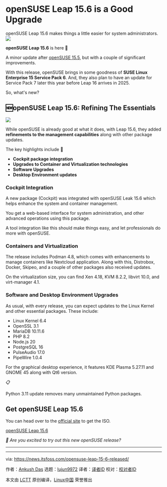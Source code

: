 [#]: subject: "openSUSE Leap 15.6 is a Good Upgrade"
[#]: via: "https://news.itsfoss.com/opensuse-leap-15-6-released/"
[#]: author: "Ankush Das https://news.itsfoss.com/author/ankush/"
[#]: collector: "lujun9972/lctt-scripts-1705972010"
[#]: translator: " "
[#]: reviewer: " "
[#]: publisher: " "
[#]: url: " "

openSUSE Leap 15.6 is a Good Upgrade
======
openSUSE Leap 15.6 makes things a little easier for system
administrators.
[![][1]][2]

**openSUSE Leap 15.6** is here 🥳

A minor update after [openSUSE 15.5][3], but with a couple of significant improvements.

With this release, openSUSE brings in some goodness of **SUSE Linux Enterprise 15 Service Pack 6**. And, they also plan to have an update for Service Pack 7 later this year before Leap 16 arrives in 2025.

So, what's new?

## 🆕openSUSE Leap 15.6: Refining The Essentials

![][4]

While openSUSE is already good at what it does, with Leap 15.6, they added **refinements to the management capabilities** along with other package updates.

The key highlights include 🌟

  * **Cockpit package integration**
  * **Upgrades to Container and Virtualization technologies**
  * **Software Upgrades**
  * **Desktop Environment updates**



### Cockpit Integration

A new package (Cockpit) was integrated with openSUSE Leak 15.6 which helps enhance the system and container management.

You get a web-based interface for system administration, and other advanced operations using this package.

A tool integration like this should make things easy, and let professionals do more with openSUSE.

### Containers and Virtualization

The release includes Podman 4.8, which comes with enhancements to manage containers like Nextcloud application. Along with this, Distrobox, Docker, Skipeo, and a couple of other packages also received updates.

On the virtualization size, you can find Xen 4.18, KVM 8.2.2, libvirt 10.0, and virt-manager 4.1.

### Software and Desktop Environment Upgrades

As usual, with every release, you can expect updates to the Linux Kernel and other essential packages. These include:

  * Linux Kernel 6.4
  * OpenSSL 3.1
  * MariaDB 10.11.6
  * PHP 8.2
  * Node.js 20
  * PostgreSQL 16
  * PulseAudio 17.0
  * PipeWire 1.0.4



For the graphical desktop experience, it features KDE Plasma 5.27.11 and GNOME 45 along with Qt6 version.

📋

Python 3.11 update removes many unmaintained Python packages.

## Get openSUSE Leap 15.6

You can head over to the [official site][5] to get the ISO.

[openSUSE Leap 15.6][5]

_💬 Are you excited to try out this new openSUSE release?_

* * *

--------------------------------------------------------------------------------

via: https://news.itsfoss.com/opensuse-leap-15-6-released/

作者：[Ankush Das][a]
选题：[lujun9972][b]
译者：[译者ID](https://github.com/译者ID)
校对：[校对者ID](https://github.com/校对者ID)

本文由 [LCTT](https://github.com/LCTT/TranslateProject) 原创编译，[Linux中国](https://linux.cn/) 荣誉推出

[a]: https://news.itsfoss.com/author/ankush/
[b]: https://github.com/lujun9972
[1]: https://news.itsfoss.com/assets/images/pikapods.jpg
[2]: https://www.pikapods.com/?utm_campaign=banner-2024-05&utm_source=itsfoss
[3]: https://news.itsfoss.com/opensuse-15-5-leap/
[4]: https://news.itsfoss.com/content/images/2024/06/opensuse-15-6.jpg
[5]: https://get.opensuse.org/leap/15.6/
